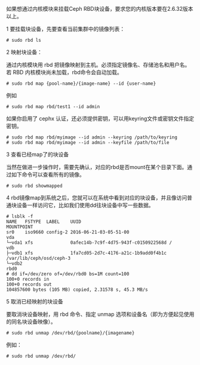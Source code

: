 如果想通过内核模块来挂载Ceph RBD块设备，要求您的内核版本要在2.6.32版本以上。

1 要挂载块设备，先要查看当前集群中的镜像列表：

```
# sudo rbd ls
```

2 映射块设备：

通过内核模块用 rbd 把镜像映射到主机。必须指定镜像名、存储池名和用户名。若 RBD 内核模块尚未加载，rbd命令会自动加载。

```
# sudo rbd map {pool-name}/{image-name} --id {user-name}
```

例如

```
# sudo rbd map rbd/test1 --id admin
```

如果你启用了 cephx 认证，还必须提供密钥，可以用keyring文件或密钥文件指定密钥。

```
# sudo rbd map rbd/myimage --id admin --keyring /path/to/keyring
# sudo rbd map rbd/myimage --id admin --keyfile /path/to/file
```

3 查看已经map了的块设备

当然在做进一步操作时，需要先确认，对应的rbd是否mount在某个目录下面。通过如下命令可以查看所有的镜像。

```
# sudo rbd showmapped
```

4 rbd镜像map到系统之后，您就可以在系统中看到对应的块设备，并且像访问普通块设备一样访问它，比如我们使用dd往块设备中写一些数据。

```
# lsblk -f
NAME   FSTYPE  LABEL    UUID                                 MOUNTPOINT
sr0    iso9660 config-2 2016-06-21-03-05-51-00
vda
└─vda1 xfs              0afec14b-7c9f-4d75-943f-c0150922568d /
vdb
├─vdb1 xfs              1fa7cd05-2d7c-4176-a21c-1b9add0f4b1c /var/lib/ceph/osd/ceph-3
└─vdb2
rbd0
# dd if=/dev/zero of=/dev/rbd0 bs=1M count=100
100+0 records in
100+0 records out
104857600 bytes (105 MB) copied, 2.31578 s, 45.3 MB/s
```

5 取消已经映射的块设备

要取消块设备映射，用 rbd 命令、指定 unmap 选项和设备名（即为方便起见使用的同名块设备映像）。

```
# sudo rbd unmap /dev/rbd/{poolname}/{imagename}
```

例如：

```
# sudo rbd unmap /dev/rbd/
```

